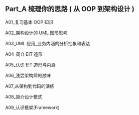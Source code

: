 ## Part_A 梳理你的思路 ( 从 OOP 到架构设计 )

A01_复习基本 OOP 知识

A02_架构设计的 UML 图形思考

A03_UML 应用_业务内涵的分析抽象和表达

A04_简介 EIT 造形

A05_认识 EIT 造形与内涵

A06_浅尝架构师的滋味

A07_从架构到代码的演练

A08_简介设计模式

A09_认识框架(Framework)
